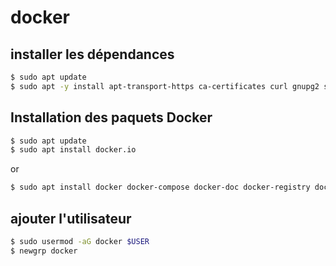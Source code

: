 # docker

## installer les dépendances

```sh
$ sudo apt update
$ sudo apt -y install apt-transport-https ca-certificates curl gnupg2 software-properties-common
```

## Installation des paquets Docker

```sh
$ sudo apt update
$ sudo apt install docker.io
```

or

```sh
$ sudo apt install docker docker-compose docker-doc docker-registry docker.io
```

## ajouter l'utilisateur

```sh
$ sudo usermod -aG docker $USER
$ newgrp docker
```
